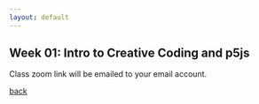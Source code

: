 ```yaml
---
layout: default
---
```


## Week 01: Intro to Creative Coding and p5js

Class zoom link will be emailed to your email account.

[back](./)
